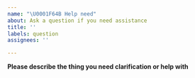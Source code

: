 ```yaml
---
name: "\U0001F64B Help need"
about: Ask a question if you need assistance
title: ''
labels: question
assignees: ''

---
```


**Please describe the thing you need clarification or help with**
